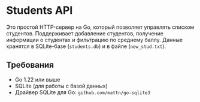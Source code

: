 # Students API

Это простой HTTP-сервер на Go, который позволяет управлять списком студентов. Поддерживает добавление студентов, получение информации о студентах и фильтрацию по среднему баллу. Данные хранятся в SQLite-базе (`students.db`) и в файле (`new_stud.txt`).

## Требования

- Go 1.22 или выше
- SQLite (для работы с базой данных)
- Драйвер SQLite для Go: `github.com/mattn/go-sqlite3`
